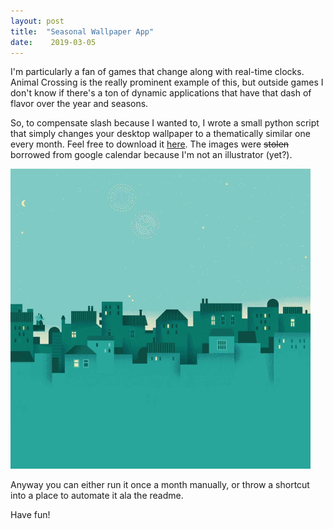 ```yaml
---
layout: post
title:  "Seasonal Wallpaper App"
date:    2019-03-05
---
```


I'm particularly a fan of games that change along with real-time clocks. Animal Crossing is the really prominent example of this, but outside games I don't know if there's a ton of dynamic applications that have that dash of flavor over the year and seasons.

So, to compensate slash because I wanted to, I wrote a small python script that simply changes your desktop wallpaper to a thematically similar one every month. Feel free to download it [here](https://github.com/AlinaWithAFace/seasonal-desktop-wallpapers). The images were ~~stolen~~ borrowed from google calendar because I'm not an illustrator (yet?).

![seasonal-wallpapers.gif](../assets/img/seasonal-wallpapers.gif)

Anyway you can either run it once a month manually, or throw a shortcut into a place to automate it ala the readme.

Have fun!